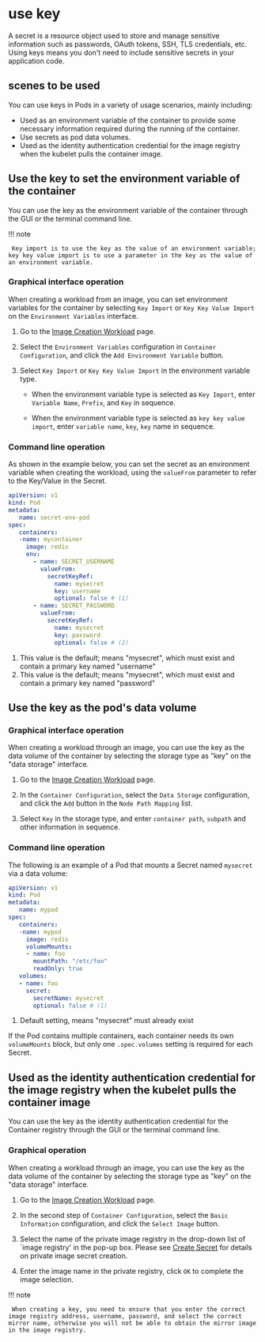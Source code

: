 # use key

A secret is a resource object used to store and manage sensitive information such as passwords, OAuth tokens, SSH, TLS credentials, etc. Using keys means you don't need to include sensitive secrets in your application code.

## scenes to be used

You can use keys in Pods in a variety of usage scenarios, mainly including:

- Used as an environment variable of the container to provide some necessary information required during the running of the container.
- Use secrets as pod data volumes.
- Used as the identity authentication credential for the image registry when the kubelet pulls the container image.

## Use the key to set the environment variable of the container

You can use the key as the environment variable of the container through the GUI or the terminal command line.

!!! note

     Key import is to use the key as the value of an environment variable; key key value import is to use a parameter in the key as the value of an environment variable.

### Graphical interface operation

When creating a workload from an image, you can set environment variables for the container by selecting `Key Import` or `Key Key Value Import` on the `Environment Variables` interface.

1. Go to the [Image Creation Workload](../workloads/create-deployment.md) page.

     

2. Select the `Environment Variables` configuration in `Container Configuration`, and click the `Add Environment Variable` button.

     

3. Select `Key Import` or `Key Key Value Import` in the environment variable type.

     

     - When the environment variable type is selected as `Key Import`, enter `Variable Name`, `Prefix`, and `Key` in sequence.

     - When the environment variable type is selected as `key key value import`, enter `variable name`, `key`, `key` name in sequence.

### Command line operation

As shown in the example below, you can set the secret as an environment variable when creating the workload, using the `valueFrom` parameter to refer to the Key/Value in the Secret.

```yaml
apiVersion: v1
kind: Pod
metadata:
   name: secret-env-pod
spec:
   containers:
   -name: mycontainer
     image: redis
     env:
       - name: SECRET_USERNAME
         valueFrom:
           secretKeyRef:
             name: mysecret
             key: username
             optional: false # (1)
       - name: SECRET_PASSWORD
         valueFrom:
           secretKeyRef:
             name: mysecret
             key: password
             optional: false # (2)

```

1. This value is the default; means "mysecret", which must exist and contain a primary key named "username"
2. This value is the default; means "mysecret", which must exist and contain a primary key named "password"

## Use the key as the pod's data volume

### Graphical interface operation

When creating a workload through an image, you can use the key as the data volume of the container by selecting the storage type as "key" on the "data storage" interface.

1. Go to the [Image Creation Workload](../workloads/create-deployment.md) page.

     

2. In the `Container Configuration`, select the `Data Storage` configuration, and click the `Add` button in the `Node Path Mapping` list.

     

3. Select `Key` in the storage type, and enter `container path`, `subpath` and other information in sequence.

### Command line operation

The following is an example of a Pod that mounts a Secret named `mysecret` via a data volume:

```yaml
apiVersion: v1
kind: Pod
metadata:
   name: mypod
spec:
   containers:
   -name: mypod
     image: redis
     volumeMounts:
     - name: foo
       mountPath: "/etc/foo"
       readOnly: true
   volumes:
   - name: foo
     secret:
       secretName: mysecret
       optional: false # (1)
```

1. Default setting, means "mysecret" must already exist

If the Pod contains multiple containers, each container needs its own `volumeMounts` block, but only one `.spec.volumes` setting is required for each Secret.

## Used as the identity authentication credential for the image registry when the kubelet pulls the container image

You can use the key as the identity authentication credential for the Container registry through the GUI or the terminal command line.

### Graphical operation

When creating a workload through an image, you can use the key as the data volume of the container by selecting the storage type as "key" on the "data storage" interface.

1. Go to the [Image Creation Workload](../workloads/create-deployment.md) page.

     

2. In the second step of `Container Configuration`, select the `Basic Information` configuration, and click the `Select Image` button.

     

3. Select the name of the private image registry in the drop-down list of `image registry' in the pop-up box. Please see [Create Secret](create-secret.md) for details on private image secret creation.

     

4. Enter the image name in the private registry, click `OK` to complete the image selection.

!!! note

     When creating a key, you need to ensure that you enter the correct image registry address, username, password, and select the correct mirror name, otherwise you will not be able to obtain the mirror image in the image registry.